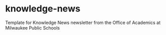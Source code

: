 # knowledge-news
Template for Knowledge News newsletter from the Office of Academics at Milwaukee Public Schools
